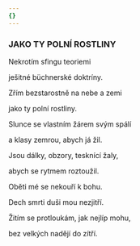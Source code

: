 ```yaml
---
{}
---
```


### JAKO TY POLNÍ ROSTLINY

Nekrotím sfingu teoriemi 

ješitné büchnerské doktríny. 

Zřím bezstarostně na nebe a zemi 

jako ty polní rostliny.

Slunce se vlastním žárem svým spálí 

a klasy zemrou, abych já žil. 

Jsou dálky, obzory, tesknící žaly, 

abych se rytmem roztoužil.

Oběti mé se nekouří k bohu. 

Dech smrti duši mou nezjitří. 

Žitím se protloukám, jak nejlíp mohu, 

bez velkých nadějí do zítří.
